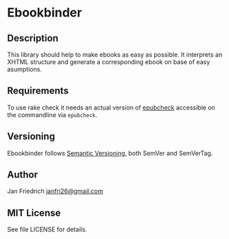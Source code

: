 # Ebookbinder


## Description

This library should help to make ebooks as easy as possible.  It interprets an
XHTML structure and generate a corresponding ebook on base of easy asumptions.


## Requirements

To use rake check it needs an actual version of
[epubcheck](https://www.w3.org/publishing/epubcheck/) accessible on the
commandline via `epubcheck`.


## Versioning

Ebookbinder follows [Semantic Versioning](https://semver.org/), both SemVer and
SemVerTag.


## Author

Jan Friedrich <janfri26@gmail.com>


## MIT License

See file LICENSE for details.
